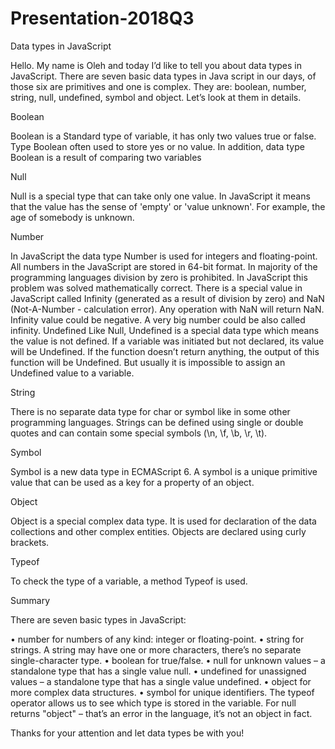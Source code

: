 # Presentation-2018Q3

Data types in JavaScript

Hello. My name is Oleh and today I’d like to tell you about data types in JavaScript. There are seven basic data types in Java script in our days, of those six are primitives and one is complex. They are: boolean, number, string, null, undefined, symbol and object. Let’s look at them in details.

Boolean 

Boolean is a Standard type of variable, it has only two values true or false. Type Boolean often used to store yes or no value. In addition, data type Boolean is a result of comparing two variables

Null

Null is a special type that can take only one value. In JavaScript it means that the value has the sense of 'empty' or 'value unknown'. For example, the age of somebody is unknown.

Number

In JavaScript the data type Number is used for integers and floating-point.
All numbers in the JavaScript are stored in 64-bit format. In majority of the programming languages division by zero is prohibited. In JavaScript this problem was solved mathematically correct. There is a special value in JavaScript called Infinity (generated as a result of division by zero) and NaN (Not-A-Number - calculation error). Any operation with NaN will return NaN. Infinity value could be negative. A very big number could be also called infinity.
Undefined
Like Null, Undefined is a special data type which means the value is not defined. If a variable was initiated but not declared, its value will be Undefined. If the function doesn’t return anything, the output of this function will be Undefined.
 But usually it is impossible to assign an Undefined value to a variable. 

String

There is no separate data type for char or symbol like in some other programming languages. Strings can be defined using single or double quotes and can contain some special symbols (\n, \f, \b, \r, \t).

Symbol

Symbol is a new data type in ECMAScript 6. A symbol is a unique primitive value that can be used as a key for a property of an object.

Object

Object is a special complex data type. It is used for declaration of the data collections and other complex entities. Objects are declared using curly brackets.

Typeof

To check the type of a variable, a method Typeof is used.

Summary

There are seven basic types in JavaScript:

•	number for numbers of any kind: integer or floating-point.
•	string for strings. A string may have one or more characters, there’s no separate single-character type.
•	boolean for true/false.
•	null for unknown values – a standalone type that has a single value null.
•	undefined for unassigned values – a standalone type that has a single value undefined.
•	object for more complex data structures.
•	symbol for unique identifiers.
The typeof operator allows us to see which type is stored in the variable.
For null returns "object" – that’s an error in the language, it’s not an object in fact.

Thanks for your attention and let data types be with you!

 

